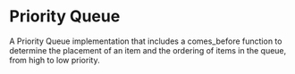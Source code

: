 # Priority Queue
A Priority Queue implementation that includes a comes_before function to determine the placement of an item and the ordering of items in the queue, from high to low priority.
